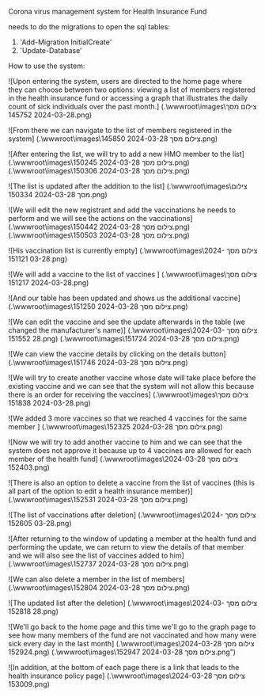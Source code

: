 
Corona virus management system for Health Insurance Fund

needs to do the migrations to open the sql tables:
1. 'Add-Migration InitialCreate'
2. 'Update-Database'

How to use the system:

![Upon entering the system, users are directed to the home page where they can choose between two options: 
viewing a list of members registered in the health insurance fund or 
accessing a graph that illustrates the daily count of sick individuals over the past month.]
(.\wwwroot\images\צילום מסך 2024-03-28 145752.png)

![From there we can navigate to the list of members registered in the system]
(.\wwwroot\images\צילום מסך 2024-03-28 145850.png)

![After entering the list, we will try to add a new HMO member to the list]
(.\wwwroot\images\צילום מסך 2024-03-28 150245.png)
(.\wwwroot\images\צילום מסך 2024-03-28 150306.png)

![The list is updated after the addition to the list]
(.\wwwroot\images\צילום מסך 2024-03-28 150334.png)

![We will edit the new registrant and add the vaccinations he needs to perform and we will see the actions on the vaccinations]
(.\wwwroot\images\צילום מסך 2024-03-28 150442.png)
(.\wwwroot\images\צילום מסך 2024-03-28 150503.png)

![His vaccination list is currently empty]
(.\wwwroot\images\צילום מסך 2024-03-28 151121.png)

![We will add a vaccine to the list of vaccines ]
(.\wwwroot\images\צילום מסך 2024-03-28 151217.png)

![And our table has been updated and shows us the additional vaccine]
(.\wwwroot\images\צילום מסך 2024-03-28 151250.png)

![We can edit the vaccine and see the update afterwards in the table (we changed the manufacturer's name)]
(.\wwwroot\images\צילום מסך 2024-03-28 151552.png)
(.\wwwroot\images\צילום מסך 2024-03-28 151724.png)

![We can view the vaccine details by clicking on the details button]
(.\wwwroot\images\צילום מסך 2024-03-28 151746.png)

![We will try to create another vaccine whose date will take place before the existing vaccine and we can see that the system will not allow this 
because there is an order for receiving the vaccines]
(.\wwwroot\images\צילום מסך 2024-03-28 151838.png)

![We added 3 more vaccines so that we reached 4 vaccines for the same member ]
(.\wwwroot\images\צילום מסך 2024-03-28 152325.png)

![Now we will try to add another vaccine to him and we can see that the system does not approve it because up to 4 vaccines are allowed for each member of the health fund]
(.\wwwroot\images\צילום מסך 2024-03-28 152403.png)

![There is also an option to delete a vaccine from the list of vaccines (this is all part of the option to edit a health insurance member)]
(.\wwwroot\images\צילום מסך 2024-03-28 152531.png)

![The list of vaccinations after deletion]
(.\wwwroot\images\צילום מסך 2024-03-28 152605.png)

![After returning to the window of updating a member at the health fund and performing the update, 
we can return to view the details of that member and we will also see the list of vaccines added to him]
(.\wwwroot\images\צילום מסך 2024-03-28 152737.png)

![We can also delete a member in the list of members]
(.\wwwroot\images\צילום מסך 2024-03-28 152804.png)

![The updated list after the deletion]
(.\wwwroot\images\צילום מסך 2024-03-28 152818.png)

![We'll go back to the home page and this time we'll go to the graph page to see how many members of the fund 
are not vaccinated and how many were sick every day in the last month]
(.\wwwroot\images\צילום מסך 2024-03-28 152924.png)
(.\wwwroot\images\צילום מסך 2024-03-28 152947.png")

![In addition, at the bottom of each page there is a link that leads to the health insurance policy page]
(.\wwwroot\images\צילום מסך 2024-03-28 153009.png)
